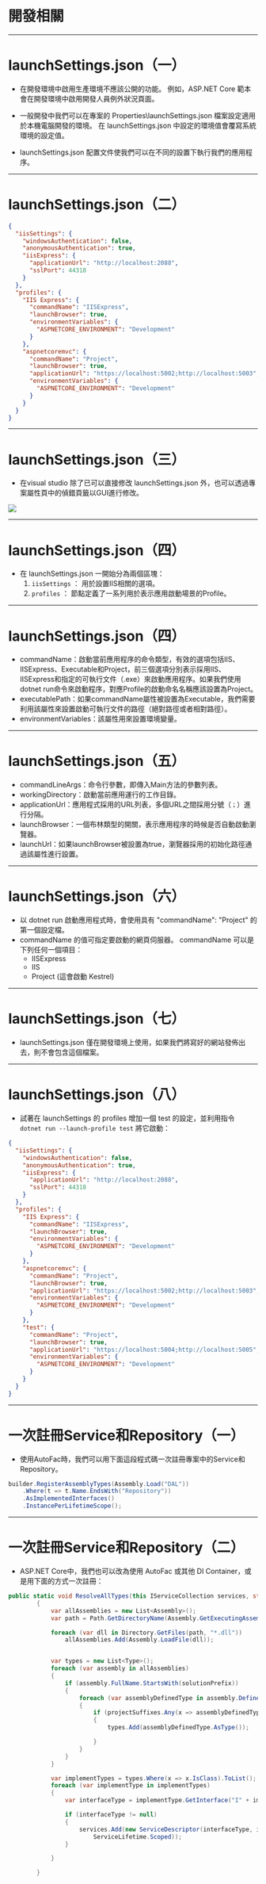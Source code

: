 # 開發相關

-  -  -  -  -

# launchSettings.json（一）

- 在開發環境中啟用生產環境不應該公開的功能。 例如，ASP.NET Core 範本會在開發環境中啟用開發人員例外狀況頁面。

- 一般開發中我們可以在專案的 Properties\launchSettings.json 檔案設定適用於本機電腦開發的環境。 在 launchSettings.json 中設定的環境值會覆寫系統環境的設定值。

- launchSettings.json 配置文件使我們可以在不同的設置下執行我們的應用程序。

-  -  -  -  -

# launchSettings.json（二）

```json
{
  "iisSettings": {
    "windowsAuthentication": false, 
    "anonymousAuthentication": true, 
    "iisExpress": {
      "applicationUrl": "http://localhost:2088",
      "sslPort": 44318
    }
  },
  "profiles": {
    "IIS Express": {
      "commandName": "IISExpress",
      "launchBrowser": true,
      "environmentVariables": {
        "ASPNETCORE_ENVIRONMENT": "Development"
      }
    },
    "aspnetcoremvc": {
      "commandName": "Project",
      "launchBrowser": true,
      "applicationUrl": "https://localhost:5002;http://localhost:5003",
      "environmentVariables": {
        "ASPNETCORE_ENVIRONMENT": "Development"
      }
    }
  }
}
```

-  -  -  -  -

# launchSettings.json（三）

- 在visual studio 除了已可以直接修改 launchSettings.json 外，也可以透過專案屬性頁中的偵錯頁籤以GUI進行修改。

![](../images/vs_debug.png)


-  -  -  -  -

# launchSettings.json（四）

- 在 launchSettings.json 一開始分為兩個區塊：
  1.  `iisSettings` ： 用於設置IIS相關的選項。
  2.  `profiles` ： 節點定義了一系列用於表示應用啟動場景的Profile。

-  -  -  -  -

# launchSettings.json（四）

- commandName：啟動當前應用程序的命令類型，有效的選項包括IIS、IISExpress、Executable和Project，前三個選項分別表示採用IIS、IISExpress和指定的可執行文件（.exe）來啟動應用程序。如果我們使用dotnet run命令來啟動程序，對應Profile的啟動命名名稱應該設置為Project。
- executablePath：如果commandName屬性被設置為Executable，我們需要利用該屬性來設置啟動可執行文件的路徑（絕對路徑或者相對路徑）。
- environmentVariables：該屬性用來設置環境變量。

-  -  -  -  -

# launchSettings.json（五）

- commandLineArgs：命令行參數，即傳入Main方法的參數列表。
- workingDirectory：啟動當前應用運行的工作目錄。
- applicationUrl：應用程式採用的URL列表，多個URL之間採用分號（`；`）進行分隔。
- launchBrowser：一個布林類型的開關，表示應用程序的時候是否自動啟動瀏覽器。
- launchUrl：如果launchBrowser被設置為true，瀏覽器採用的初始化路徑通過該屬性進行設置。

-  -  -  -  -

# launchSettings.json（六）

- 以 dotnet run 啟動應用程式時，會使用具有 "commandName": "Project" 的第一個設定檔。 
- commandName 的值可指定要啟動的網頁伺服器。 commandName 可以是下列任何一個項目：
  - IISExpress
  - IIS
  - Project (這會啟動 Kestrel)

-  -  -  -  -

# launchSettings.json（七）

- launchSettings.json 僅在開發環境上使用，如果我們將寫好的網站發佈出去，則不會包含這個檔案。

-  -  -  -  -

# launchSettings.json（八）

- 試著在 launchSettings 的 profiles 增加一個 test 的設定，並利用指令 `dotnet run --launch-profile test` 將它啟動：

```json
{
  "iisSettings": {
    "windowsAuthentication": false, 
    "anonymousAuthentication": true, 
    "iisExpress": {
      "applicationUrl": "http://localhost:2088",
      "sslPort": 44318
    }
  },
  "profiles": {
    "IIS Express": {
      "commandName": "IISExpress",
      "launchBrowser": true,
      "environmentVariables": {
        "ASPNETCORE_ENVIRONMENT": "Development"
      }
    },
    "aspnetcoremvc": {
      "commandName": "Project",
      "launchBrowser": true,
      "applicationUrl": "https://localhost:5002;http://localhost:5003",
      "environmentVariables": {
        "ASPNETCORE_ENVIRONMENT": "Development"
      }
    },
    "test": {
      "commandName": "Project",
      "launchBrowser": true,
      "applicationUrl": "https://localhost:5004;http://localhost:5005",
      "environmentVariables": {
        "ASPNETCORE_ENVIRONMENT": "Development"
      }
    }
  }
}
```

-  -  -  -  -

# 一次註冊Service和Repository（一）

- 使用AutoFac時，我們可以用下面這段程式碼一次註冊專案中的Service和Repository。

```csharp
builder.RegisterAssemblyTypes(Assembly.Load("DAL"))
    .Where(t => t.Name.EndsWith("Repository"))
    .AsImplementedInterfaces()
    .InstancePerLifetimeScope();
```

-  -  -  -  -

# 一次註冊Service和Repository（二）

- ASP.NET Core中，我們也可以改為使用 AutoFac 或其他 DI Container，或是用下面的方式一次註冊：

```csharp
public static void ResolveAllTypes(this IServiceCollection services, string solutionPrefix, params string[] projectSuffixes)
        {
            var allAssemblies = new List<Assembly>();
            var path = Path.GetDirectoryName(Assembly.GetExecutingAssembly().Location);

            foreach (var dll in Directory.GetFiles(path, "*.dll"))
                allAssemblies.Add(Assembly.LoadFile(dll));


            var types = new List<Type>();
            foreach (var assembly in allAssemblies)
            {
                if (assembly.FullName.StartsWith(solutionPrefix))
                {
                    foreach (var assemblyDefinedType in assembly.DefinedTypes)
                    {
                        if (projectSuffixes.Any(x => assemblyDefinedType.Name.EndsWith(x)))
                        {
                            types.Add(assemblyDefinedType.AsType());

                        }
                    }
                }
            }

            var implementTypes = types.Where(x => x.IsClass).ToList();
            foreach (var implementType in implementTypes)
            {
                var interfaceType = implementType.GetInterface("I" + implementType.Name);

                if (interfaceType != null)
                {
                    services.Add(new ServiceDescriptor(interfaceType, implementType,
                        ServiceLifetime.Scoped));
                }

            }

        }
```
